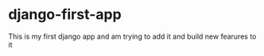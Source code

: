 # django-first-app
This is my first django app and am trying to add it and build new fearures to it
